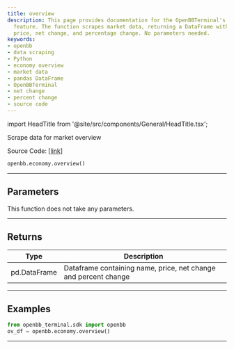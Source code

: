```yaml
---
title: overview
description: This page provides documentation for the OpenBBTerminal's economy overview
  feature. The function scrapes market data, returning a DataFrame with the name,
  price, net change, and percentage change. No parameters needed.
keywords:
- openbb
- data scraping
- Python
- economy overview
- market data
- pandas DataFrame
- OpenBBTerminal
- net change
- percent change
- source code
---
```


import HeadTitle from '@site/src/components/General/HeadTitle.tsx';

<HeadTitle title="overview - Economy - Reference | OpenBB SDK Docs" />

Scrape data for market overview

Source Code: [[link](https://github.com/OpenBB-finance/OpenBBTerminal/tree/main/openbb_terminal/economy/wsj_model.py#L62)]

```python
openbb.economy.overview()
```

---

## Parameters

This function does not take any parameters.

---

## Returns

| Type | Description |
| ---- | ----------- |
| pd.DataFrame | Dataframe containing name, price, net change and percent change |
---

## Examples

```python
from openbb_terminal.sdk import openbb
ov_df = openbb.economy.overview()
```

---
